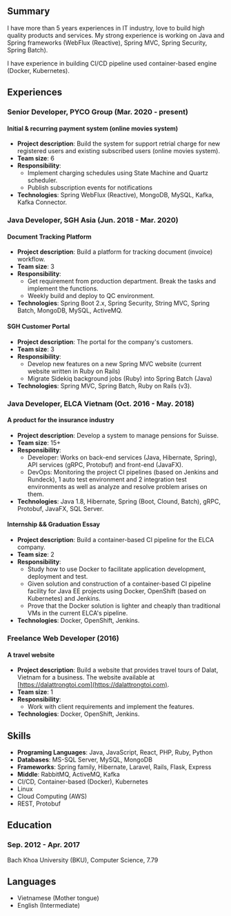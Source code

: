 ## Summary

I have more than 5 years experiences in IT industry, love to build high quality products and services. My strong experience is working on Java and Spring frameworks (WebFlux (Reactive), Spring MVC, Spring Security, Spring Batch).

I have experience in building CI/CD pipeline used container-based engine (Docker, Kubernetes).

## Experiences

### Senior Developer, PYCO Group (Mar. 2020 - present)

#### Initial & recurring payment system (online movies system)

- **Project description**: Build the system for support retrial charge for new registered users and existing subscribed users (online movies system).
- **Team size**: 6
- **Responsibility**:
    - Implement charging schedules using State Machine and Quartz scheduler.
    - Publish subscription events for notifications
- **Technologies**: Spring WebFlux (Reactive), MongoDB, MySQL, Kafka, Kafka Connector.

### Java Developer, SGH Asia (Jun. 2018 - Mar. 2020)

#### Document Tracking Platform

- **Project description**: Build a platform for tracking document (invoice) workflow.
- **Team size**: 3
- **Responsibility**:
    - Get requirement from production department. Break the tasks and implement the functions.
    - Weekly build and deploy to QC environment.
- **Technologies**: Spring Boot 2.x, Spring Security, String MVC, Spring Batch, MongoDB, MySQL, ActiveMQ.

#### SGH Customer Portal

- **Project description**: The portal for the company's customers.
- **Team size**: 3
- **Responsibility**:
    - Develop new features on a new Spring MVC website (current website written in Ruby on Rails)
    - Migrate Sidekiq background jobs (Ruby) into Spring Batch (Java)
- **Technologies**: Spring MVC, Spring Batch, Ruby on Rails (v3).

### Java Developer, ELCA Vietnam (Oct. 2016 - May. 2018)

#### A product for the insurance industry

- **Project description**: Develop a system to manage pensions for Suisse.
- **Team size**: 15+
- **Responsibility**:
    - Developer: Works on back-end services (Java, Hibernate, Spring), API services (gRPC, Protobuf) and front-end (JavaFX).
    - DevOps: Monitoring the project CI pipelines (based on Jenkins and Rundeck), 1 auto test environment and 2 integration test environments as well as analyze and resolve problem arises on them.
- **Technologies**: Java 1.8, Hibernate, Spring (Boot, Clound, Batch), gRPC, Protobuf, JavaFX, SQL Server.

#### Internship && Graduation Essay

- **Project description**: Build a container-based CI pipeline for the ELCA company.
- **Team size**: 2
- **Responsibility**:
    - Study how to use Docker to facilitate application development, deployment and test.
    - Given solution and construction of a container-based CI pipeline facility for Java EE projects using Docker, OpenShift (based on Kubernetes) and Jenkins.
    - Prove that the Docker solution is lighter and cheaply than traditional VMs in the current ELCA's pipeline.
- **Technologies**: Docker, OpenShift, Jenkins.

### Freelance Web Developer (2016)

#### A travel website

- **Project description**: Build a website that provides travel tours of Dalat, Vietnam for a business. The website available at [https://dalattrongtoi.com](https://dalattrongtoi.com).
- **Team size**: 1
- **Responsibility**:
    - Work with client requirements and implement the features.
- **Technologies**: Docker, OpenShift, Jenkins.

## Skills

- **Programing Languages**: Java, JavaScript, React, PHP, Ruby, Python
- **Databases**: MS-SQL Server, MySQL, MongoDB
- **Frameworks**: Spring family, Hibernate, Laravel, Rails, Flask, Express
- **Middle**: RabbitMQ, ActiveMQ, Kafka
- CI/CD, Container-based (Docker), Kubernetes
- Linux
- Cloud Computing (AWS)
- REST, Protobuf

## Education

### Sep. 2012 - Apr. 2017
Bach Khoa University (BKU), Computer Science, 7.79

## Languages
- Vietnamese (Mother tongue)
- English (Intermediate)
